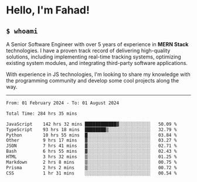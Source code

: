 <h1>Hello, I'm Fahad!</h1>

<h2><code>$ whoami</code></h2>

A Senior Software Engineer with over 5 years of experience in **MERN Stack** technologies. I have a proven track record of delivering high-quality solutions, including implementing real-time tracking systems, optimizing existing system modules, and integrating third-party software applications.

With experience in JS technologies, I'm looking to share my knowledge with the programming community and develop some cool projects along the way.

---

<!--START_SECTION:waka-->

```txt
From: 01 February 2024 - To: 01 August 2024

Total Time: 284 hrs 35 mins

JavaScript    142 hrs 32 mins ████████████▓░░░░░░░░░░░░   50.09 %
TypeScript    93 hrs 18 mins  ████████▒░░░░░░░░░░░░░░░░   32.79 %
Python        10 hrs 55 mins  █░░░░░░░░░░░░░░░░░░░░░░░░   03.84 %
Other         9 hrs 17 mins   ▓░░░░░░░░░░░░░░░░░░░░░░░░   03.27 %
JSON          7 hrs 41 mins   ▓░░░░░░░░░░░░░░░░░░░░░░░░   02.71 %
Bash          6 hrs 55 mins   ▓░░░░░░░░░░░░░░░░░░░░░░░░   02.43 %
HTML          3 hrs 32 mins   ▒░░░░░░░░░░░░░░░░░░░░░░░░   01.25 %
Markdown      2 hrs 8 mins    ▒░░░░░░░░░░░░░░░░░░░░░░░░   00.75 %
Prisma        2 hrs 2 mins    ▒░░░░░░░░░░░░░░░░░░░░░░░░   00.72 %
CSS           1 hr 31 mins    ░░░░░░░░░░░░░░░░░░░░░░░░░   00.54 %
```

<!--END_SECTION:waka-->

<!--
**heyFahad/heyFahad** is a ✨ _special_ ✨ repository because its `README.md` (this file) appears on your GitHub profile.

Here are some ideas to get you started:

- 🔭 I’m currently working on ...
- 🌱 I’m currently learning ...
- 👯 I’m looking to collaborate on ...
- 🤔 I’m looking for help with ...
- 💬 Ask me about ...
- 📫 How to reach me: ...
- 😄 Pronouns: ...
- ⚡ Fun fact: ...
-->
